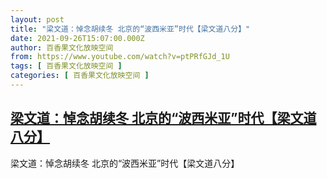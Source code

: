 ```yaml
---
layout: post
title: "梁文道：悼念胡续冬 北京的“波西米亚”时代【梁文道八分】"
date: 2021-09-26T15:07:00.000Z
author: 百香果文化放映空间
from: https://www.youtube.com/watch?v=ptPRfGJd_1U
tags: [ 百香果文化放映空间 ]
categories: [ 百香果文化放映空间 ]
---
```

<!--1632668820000-->
[梁文道：悼念胡续冬 北京的“波西米亚”时代【梁文道八分】](https://www.youtube.com/watch?v=ptPRfGJd_1U)
------

<div>
梁文道：悼念胡续冬 北京的“波西米亚”时代【梁文道八分】
</div>
